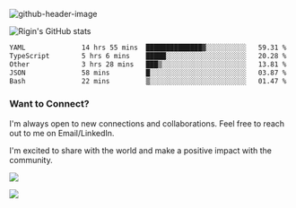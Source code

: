 
![github-header-image](https://github.com/riginoommen/riginoommen/assets/3840244/889cae65-df55-4cda-86cc-bf21bf1f2e96)

![Rigin's GitHub stats](https://github-readme-stats.vercel.app/api?username=riginoommen\&show_icons=true\&show=reviews,discussions_started,discussions_answered,prs_merged,prs_merged_percentage)


<!--START_SECTION:waka-->

```txt
YAML              14 hrs 55 mins  ██████████████▓░░░░░░░░░░   59.31 %
TypeScript        5 hrs 6 mins    █████░░░░░░░░░░░░░░░░░░░░   20.28 %
Other             3 hrs 28 mins   ███▒░░░░░░░░░░░░░░░░░░░░░   13.81 %
JSON              58 mins         █░░░░░░░░░░░░░░░░░░░░░░░░   03.87 %
Bash              22 mins         ▒░░░░░░░░░░░░░░░░░░░░░░░░   01.47 %
```

<!--END_SECTION:waka-->

### Want to Connect?

I'm always open to new connections and collaborations. Feel free to reach out to me on Email/LinkedIn.

I'm excited to share with the world and make a positive impact with the community.

![](https://komarev.com/ghpvc/?username=riginoommen)

![](https://hit.yhype.me/github/profile?user_id=3840244)

